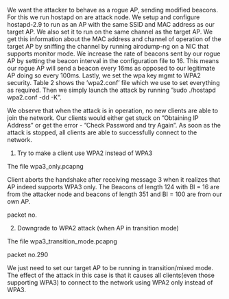 

We want the attacker to behave as a rogue AP, sending modified beacons.
For this we run hostapd on are attack node. We setup and configure hostapd-2.9 to run as
an AP with the same SSID and MAC address as our target AP. We also set it to run on
the same channel as the target AP. We get this information about the MAC address and
channel of operation of the target AP by sniffing the channel by running airodump-ng on
a NIC that supports monitor mode. We increase the rate of beacons sent by our rogue AP
by setting the beacon interval in the configuration file to 16. This means our rogue AP will
send a beacon every 16ms as opposed to our legitimate AP doing so every 100ms. Lastly, we
set the wpa key mgmt to WPA2 security. Table 2 shows the ’wpa2.conf’ file which we use to
set everything as required. Then we simply launch the attack by running ”sudo ./hostapd
wpa2.conf -dd -K”. 

We observe that when the attack is in operation, no new clients are able
to join the network. Our clients would either get stuck on ”Obtaining IP Address” or get
the error - ”Check Password and try Again”. As soon as the attack is stopped, all clients
are able to successfully connect to the network.

1. Try to make a client use WPA2 instead of WPA3

The file wpa3_only.pcapng

Client aborts the handshake after receiving message 3 when it realizes that AP
indeed supports WPA3 only. The Beacons of length 124 with BI = 16 are from the attacker
node and beacons of length 351 and BI = 100 are from our own AP.

packet no.

2. Downgrade to WPA2 attack (when AP in transition mode)

The file wpa3_transition_mode.pcapng 

packet no.290 

We just need to set our target AP to be running in transition/mixed mode.
The effect of the attack in this case is that it causes all clients(even those supporting WPA3)
to connect to the network using WPA2 only instead of WPA3.
